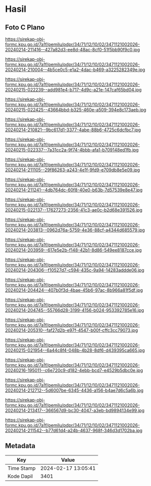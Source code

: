 # Hasil

## Foto C Plano

https://sirekap-obj-formc.kpu.go.id/7a1f/pemilu/pdpr/34/71/12/10/02/3471121002026-20240214-211416--427a82d3-ee8d-48ac-8cf0-51f5bb90f9c0.jpg

https://sirekap-obj-formc.kpu.go.id/7a1f/pemilu/pdpr/34/71/12/10/02/3471121002026-20240214-210004--4b5ce0c5-e1a2-4dac-b469-a3225282349e.jpg

https://sirekap-obj-formc.kpu.go.id/7a1f/pemilu/pdpr/34/71/12/10/02/3471121002026-20240215-022239--add981e4-b717-4d9c-a21e-147caf65bd04.jpg

https://sirekap-obj-formc.kpu.go.id/7a1f/pemilu/pdpr/34/71/12/10/02/3471121002026-20240215-022425--43664bbd-b325-460e-a509-394e8c173aeb.jpg

https://sirekap-obj-formc.kpu.go.id/7a1f/pemilu/pdpr/34/71/12/10/02/3471121002026-20240214-210821--9bc617d1-3377-4abe-88b6-4725c6dcfbc7.jpg

https://sirekap-obj-formc.kpu.go.id/7a1f/pemilu/pdpr/34/71/12/10/02/3471121002026-20240215-022337--7a31cc2a-9f74-4bbb-afa1-b709148ed1fb.jpg

https://sirekap-obj-formc.kpu.go.id/7a1f/pemilu/pdpr/34/71/12/10/02/3471121002026-20240214-211105--29f86263-a243-4e1f-9fd9-e709db8e5e09.jpg

https://sirekap-obj-formc.kpu.go.id/7a1f/pemilu/pdpr/34/71/12/10/02/3471121002026-20240214-211241--4db764dc-60f8-40e0-b63b-7d57539e8e47.jpg

https://sirekap-obj-formc.kpu.go.id/7a1f/pemilu/pdpr/34/71/12/10/02/3471121002026-20240215-022137--17627273-2356-41c3-ae0c-b2d68e391526.jpg

https://sirekap-obj-formc.kpu.go.id/7a1f/pemilu/pdpr/34/71/12/10/02/3471121002026-20240214-203813--0962d76a-5759-4e36-88cf-a4344d685579.jpg

https://sirekap-obj-formc.kpu.go.id/7a1f/pemilu/pdpr/34/71/12/10/02/3471121002026-20240214-203959--617e5e2b-f148-42b1-8d86-549ee8187cce.jpg

https://sirekap-obj-formc.kpu.go.id/7a1f/pemilu/pdpr/34/71/12/10/02/3471121002026-20240214-204306--f10527d7-c594-435c-9a94-14283addde06.jpg

https://sirekap-obj-formc.kpu.go.id/7a1f/pemilu/pdpr/34/71/12/10/02/3471121002026-20240214-204424--407b0f3d-4bae-45b6-97ac-8b966a81f5df.jpg

https://sirekap-obj-formc.kpu.go.id/7a1f/pemilu/pdpr/34/71/12/10/02/3471121002026-20240214-204745--55766d28-3199-4156-b024-953392785e16.jpg

https://sirekap-obj-formc.kpu.go.id/7a1f/pemilu/pdpr/34/71/12/10/02/3471121002026-20240214-205310--faf27d2b-e97f-4547-b00f-cffc3cc79073.jpg

https://sirekap-obj-formc.kpu.go.id/7a1f/pemilu/pdpr/34/71/12/10/02/3471121002026-20240215-021954--6a44c8f4-048b-4b28-8df6-d439395ca665.jpg

https://sirekap-obj-formc.kpu.go.id/7a1f/pemilu/pdpr/34/71/12/10/02/3471121002026-20240216-195011--c6e720c9-d182-4ebb-bcd7-e4529b5dbc0e.jpg

https://sirekap-obj-formc.kpu.go.id/7a1f/pemilu/pdpr/34/71/12/10/02/3471121002026-20240214-212712--5d6007be-6345-4436-a156-b4ae7d6c5a6b.jpg

https://sirekap-obj-formc.kpu.go.id/7a1f/pemilu/pdpr/34/71/12/10/02/3471121002026-20240214-213417--366567d9-bc30-4047-a3eb-bd9894134e99.jpg

https://sirekap-obj-formc.kpu.go.id/7a1f/pemilu/pdpr/34/71/12/10/02/3471121002026-20240214-211542--b77d61d4-a24b-4637-968f-346d3d1702ba.jpg


## Metadata

| Key        | Value               |
| ---------- | ------------------- |
| Time Stamp | 2024-02-17 13:05:41 |
| Kode Dapil | 3401                |



